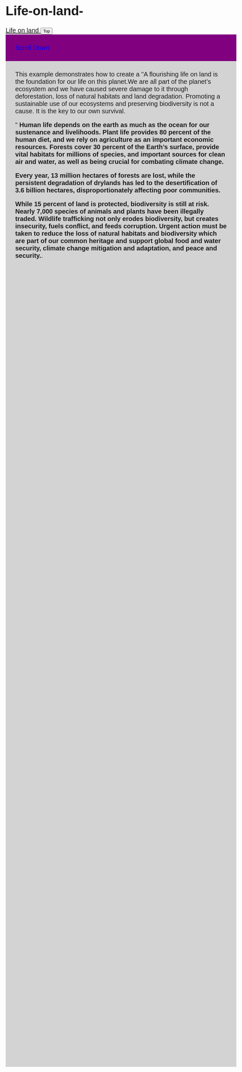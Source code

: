 # Life-on-land-
<!DOCTYPE html>
<html>
<head>
<meta name="viewport" content="width=device-width, initial-scale=1">
<style>
body {
  font-family: Arial black, Script MT Bold, sans-serif;
  font-size: 20px;
}

#myBtn {
  display: none;
  position: fixed;
  bottom: 20px;
  right: 30px;
  z-index: 100;
  font-size: 18px;
  border: none;
  outline: none;
  background-color: red;
  color: white;
  cursor: pointer;
  padding: 15px;
  border-radius: 4px;
}

#myBtn:hover {
  background-color: #555;
}
</style>
</head>
<body>
<a href="https://imgur.com/nGTz7W0">Life on land </a>
<button onclick="topFunction()" id="myBtn" title="Go to top">Top</button>

<div style="background-color:Purple;color:Blue;padding:30px">Scroll Down</div>
<div style="background-color:lightgrey;padding:30px 30px 2500px">This example demonstrates how to create a "A flourishing life on land is the foundation for our life on this planet.We are all part of the planet’s ecosystem and we have caused severe damage to it through deforestation, loss of natural habitats and land degradation. Promoting a sustainable use of our ecosystems and preserving biodiversity is not a cause. It is the key to our own survival.

" 
  <strong>Human life depends on the earth as much as the ocean for our sustenance and livelihoods. Plant life provides 80 percent of the human diet, and we rely on agriculture as an important economic resources. Forests cover 30 percent of the Earth’s surface, provide vital habitats for millions of species, and important sources for clean air and water, as well as being crucial for combating climate change.

Every year, 13 million hectares of forests are lost, while the persistent degradation of drylands has led to the desertification of 3.6 billion hectares, disproportionately affecting poor communities.

While 15 percent of land is protected, biodiversity is still at risk. Nearly 7,000 species of animals and plants have been illegally traded. Wildlife trafficking not only erodes biodiversity, but creates insecurity, fuels conflict, and feeds corruption.
Urgent action must be taken to reduce the loss of natural habitats and biodiversity which are part of our common heritage and support global food and water security, climate change mitigation and adaptation, and peace and security.</strong>.</div>



<script>
//Get the button
var mybutton = document.getElementById("myBtn");

// When the user Life in land 20px from the top of the document, show the button
window.onscroll = function() {scrollFunction()};

function scrollFunction() {
  if (document.body.scrollTop > 20 || document.documentElement.scrollTop > 20) {
    mybutton.style.display = "block";
  } else {
    mybutton.style.display = "none";
  }
}

// When the user clicks on the button, scroll to the top of the document
function topFunction() {
  document.body.scrollTop = 0;
  document.documentElement.scrollTop = 0;
}
</script>
<script src="https://widget.flowxo.com/embed.js" data-fxo-widget="eyJ0aGVtZSI6IiM2NzY3YzIiLCJ3ZWIiOnsiYm90SWQiOiI1ZmYyZTUwOGM5NzViNDAwNmYxYmY4N2QiLCJ0aGVtZSI6IiM2NzY3YzIiLCJsYWJlbCI6IldlbGNvbWUgISAifX0=" async defer></script>
</body>
</html>
